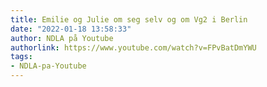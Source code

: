 ```yaml
---
title: Emilie og Julie om seg selv og om Vg2 i Berlin
date: "2022-01-18 13:58:33"
author: NDLA på Youtube
authorlink: https://www.youtube.com/watch?v=FPvBatDmYWU
tags:
- NDLA-pa-Youtube
---
```

